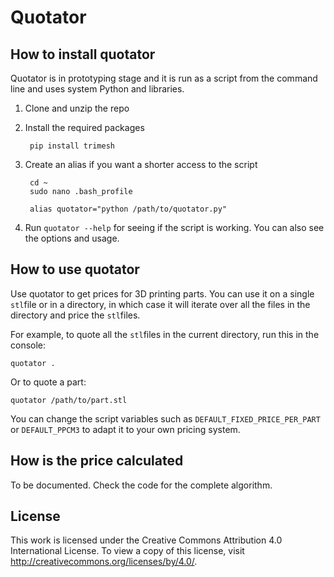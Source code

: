 # Quotator

## How to install quotator

Quotator is in prototyping stage and it is run as a script from the command line and uses system Python and libraries.

1. Clone and unzip the repo
2. Install the required packages

		pip install trimesh

3. Create an alias if you want a shorter access to the script


		cd ~
		sudo nano .bash_profile

		alias quotator="python /path/to/quotator.py"

3. Run `quotator --help` for seeing if the script is working. You can also see the options and usage.

## How to use quotator

Use quotator to get prices for 3D printing parts. You can use it on a single `stl`file or in a directory, in which case it will iterate over all the files in the directory and price the `stl`files.

For example, to quote all the `stl`files in the current directory, run this in the console:
	
	quotator .
	
Or to quote a part:

	quotator /path/to/part.stl

You can change the script variables such as `DEFAULT_FIXED_PRICE_PER_PART` or `DEFAULT_PPCM3` to adapt it to your own pricing system.

## How is the price calculated

To be documented. Check the code for the complete algorithm.

## License

This work is licensed under the Creative Commons Attribution 4.0 International License. To view a copy of this license, visit http://creativecommons.org/licenses/by/4.0/.
